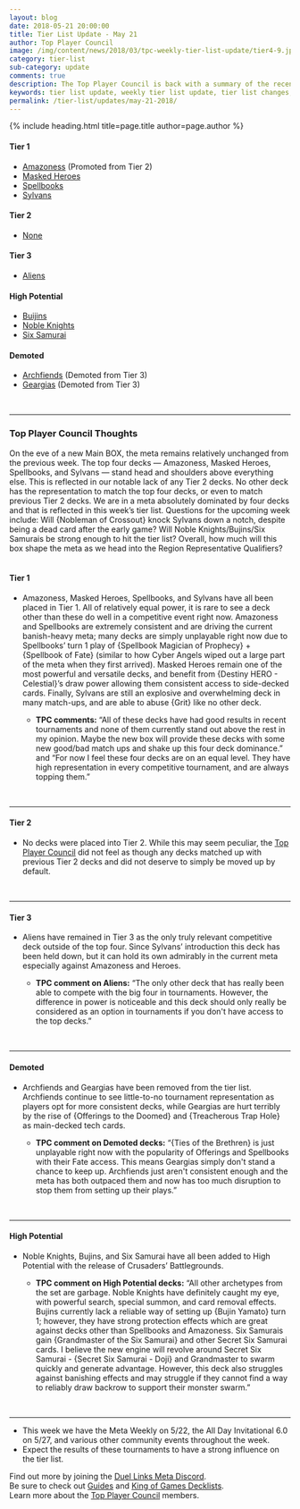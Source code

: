 ```yaml
---
layout: blog
date: 2018-05-21 20:00:00
title: Tier List Update - May 21
author: Top Player Council
image: /img/content/news/2018/03/tpc-weekly-tier-list-update/tier4-9.jpg
category: tier-list
sub-category: update
comments: true
description: The Top Player Council is back with a summary of the recent tier list update. Check out their decisions and reasoning to stay relevant in the current meta. This update includes changes to Archfiends, Buijins, Six Samurai, Noble Knights and Geargia.
keywords: tier list update, weekly tier list update, tier list changes, buffs, nerfs, may 21 2018
permalink: /tier-list/updates/may-21-2018/
---
```


{% include heading.html title=page.title author=page.author %}

#### Tier 1
- [Amazoness](/tier-list/deck-types/amazoness) (Promoted from Tier 2) 
- [Masked Heroes](/tier-list/deck-types/masked-heroes)
- [Spellbooks](/tier-list/deck-types/spellbooks/)    
- [Sylvans](/tier-list/deck-types/sylvans/)  

#### Tier 2 
- [None]() 

#### Tier 3
- [Aliens](/tier-list/deck-types/aliens/)  
  

#### High Potential
- [Buijins]()  
- [Noble Knights]()  
- [Six Samurai]()  

#### Demoted
- [Archfiends](/tier-list/deck-types/archfiends/) (Demoted from Tier 3) 
- [Geargias](/tier-list/deck-types/geargias) (Demoted from Tier 3)

<br>

---

### Top Player Council Thoughts
On the eve of a new Main BOX, the meta remains relatively unchanged from the previous week. The top four decks — Amazoness, Masked Heroes, Spellbooks, and Sylvans — stand head and shoulders above everything else. This is reflected in our notable lack of any Tier 2 decks. No other deck has the representation to match the top four decks, or even to match previous Tier 2 decks. We are in a meta absolutely dominated by four decks and that is reflected in this week’s tier list. Questions for the upcoming week include: Will {Nobleman of Crossout} knock Sylvans down a notch, despite being a dead card after the early game? Will Noble Knights/Bujins/Six Samurais be strong enough to hit the tier list? Overall, how much will this box shape the meta as we head into the Region Representative Qualifiers?    
<br>

#### Tier 1  
 
* Amazoness, Masked Heroes, Spellbooks, and Sylvans have all been placed in Tier 1. All of relatively equal power, it is rare to see a deck other than these do well in a competitive event right now. Amazoness and Spellbooks are extremely consistent and are driving the current banish-heavy meta; many decks are simply unplayable right now due to Spellbooks’ turn 1 play of {Spellbook Magician of Prophecy} + {Spellbook of Fate} (similar to how Cyber Angels wiped out a large part of the meta when they first arrived). Masked Heroes remain one of the most powerful and versatile decks, and benefit from {Destiny HERO - Celestial}’s draw power allowing them consistent access to side-decked cards. Finally, Sylvans are still an explosive and overwhelming deck in many match-ups, and are able to abuse {Grit} like no other deck.  
    
    * **TPC comments:** “All of these decks have had good results in recent tournaments and none of them currently stand out above the rest in my opinion. Maybe the new box will provide these decks with some new good/bad match ups and shake up this four deck dominance.” and  “For now I feel these four decks are on an equal level. They have high representation in every competitive tournament, and are always topping them.”  
<br>

---

#### Tier 2  

* No decks were placed into Tier 2. While this may seem peculiar, the [Top Player Council](/top-player-council/) did not feel as though any decks matched up with previous Tier 2 decks and did not deserve to simply be moved up by default.  
<br>  

---

#### Tier 3  

* Aliens have remained in Tier 3 as the only truly relevant competitive deck outside of the top four. Since Sylvans’ introduction this deck has been held down, but it can hold its own admirably in the current meta especially against Amazoness and Heroes.    

    * **TPC comment on Aliens:** “The only other deck that has really been able to compete with the big four in tournaments. However, the difference in power is noticeable and this deck should only really be considered as an option in tournaments if you don't have access to the top decks.”  
<br>

---

#### Demoted 

* Archfiends and Geargias have been removed from the tier list. Archfiends continue to see little-to-no tournament representation as players opt for more consistent decks, while Geargias are hurt terribly by the rise of {Offerings to the Doomed} and {Treacherous Trap Hole} as main-decked tech cards.  

    * **TPC comment on Demoted decks:** “{Ties of the Brethren} is just unplayable right now with the popularity of Offerings and Spellbooks with their Fate access. This means Geargias simply don't stand a chance to keep up. Archfiends just aren't consistent enough and the meta has both outpaced them and now has too much disruption to stop them from setting up their plays.”  
<br>

---

#### High Potential

* Noble Knights, Bujins, and Six Samurai have all been added to High Potential with the release of Crusaders’ Battlegrounds.  

    * **TPC comment on High Potential decks:** “All other archetypes from the set are garbage. Noble Knights have definitely caught my eye, with powerful search, special summon, and card removal effects. Bujins currently lack a reliable way of setting up {Bujin Yamato} turn 1; however, they have strong protection effects which are great against decks other than Spellbooks and Amazoness. Six Samurais gain {Grandmaster of the Six Samurai} and other Secret Six Samurai cards. I believe the new engine will revolve around Secret Six Samurai - {Secret Six Samurai - Doji} and Grandmaster to swarm quickly and generate advantage. However, this deck also struggles against banishing effects and may struggle if they cannot find a way to reliably draw backrow to support their monster swarm.”  
<br>

---
* This week we have the Meta Weekly on 5/22, the All Day Invitational 6.0 on 5/27, and various other community events throughout the week.  
* Expect the results of these tournaments to have a strong influence on the tier list.  
 

Find out more by joining the [Duel Links Meta Discord](/discord/).  
Be sure to check out [Guides](/guides/) and [King of Games Decklists](/top-decks/).  
Learn more about the [Top Player Council](/top-player-council/) members.   


